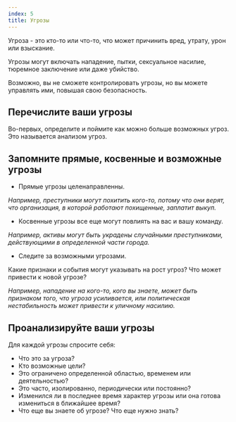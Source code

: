 ```yaml
---
index: 5
title: Угрозы
---
```

Угроза - это кто-то или что-то, что может причинить вред, утрату, урон или взыскание.

Угрозы могут включать нападение, пытки, сексуальное насилие, тюремное заключение или даже убийство.

Возможно, вы не сможете контролировать угрозы, но вы можете управлять ими, повышая свою безопасность.

## Перечислите ваши угрозы

Во-первых, определите и поймите как можно больше возможных угроз. Это называется анализом угроз.

## Запомните прямые, косвенные и возможные угрозы

* Прямые угрозы целенаправленны.

*Например, преступники могут похитить кого-то, потому что они верят, что организация, в которой работают похищенные, заплатит выкуп.*

* Косвенные угрозы все еще могут повлиять на вас и вашу команду.

*Например, активы могут быть украдены случайными преступниками, действующими в определенной части города.*

* Следите за возможными угрозами.

Какие признаки и события могут указывать на рост угроз? Что может привести к новой угрозе?

*Например, нападение на кого-то, кого вы знаете, может быть признаком того, что угроза усиливается, или политическая нестабильность может привести к уличному насилию.*

## Проанализируйте ваши угрозы

Для каждой угрозы спросите себя:

- Что это за угроза?
- Кто возможные цели?
- Это ограничено определенной областью, временем или деятельностью?
- Это часто, изолированно, периодически или постоянно?
- Изменился ли в последнее время характер угрозы или она готова измениться в ближайшее время?
- Что еще вы знаете об угрозе? Что еще нужно знать?

